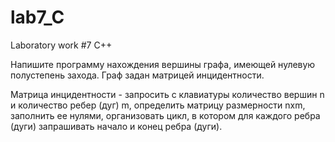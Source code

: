 # lab7_C
Laboratory work #7 C++

Напишите программу нахождения вершины графа, имеющей нулевую полустепень захода. Граф задан матрицей инцидентности.

Матрица инцидентности - запросить с клавиатуры количество вершин n и количество ребер (дуг) m, определить матрицу размерности nxm, заполнить ее нулями, организовать цикл, в котором для каждого ребра (дуги) запрашивать начало и конец ребра (дуги).

